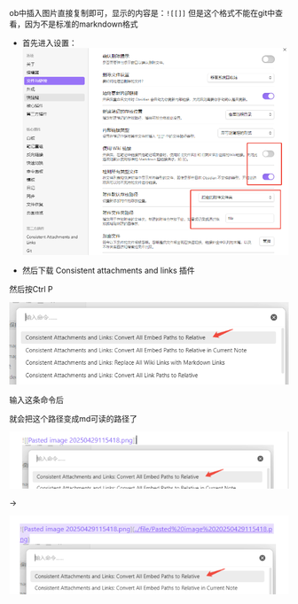 ob中插入图片直接复制即可，显示的内容是：`![[]]`
但是这个格式不能在git中查看，因为不是标准的markndown格式

- 首先进入设置：
![](../file/Pasted%20image%2020250429121155.png)

- 然后下载 Consistent attachments and links 插件

然后按Ctrl P 

![Pasted image 20250429115418.png](../file/Pasted%20image%2020250429115418.png)

输入这条命令后



就会把这个路径变成md可读的路径了

![Pasted image 20250429115431.png](../file/Pasted%20image%2020250429115431.png)


->

![](../file/Pasted%20image%2020250429121125.png)
